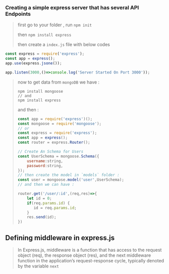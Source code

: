 ### Creating a simple express server that has several API Endpoints

> first go to your folder , run `npm init`
>
> then `npm install express`
>
> then create a `index.js` file with below codes

```javascript
const express = require('express');
const app = express();
app.use(express.jsone());

app.listen(3000,()=>console.log('Server Started On Port 3000'));
```

> now to get data from `mongoDB` we have :
>
> ```
> npm install mongoose
> // and
> npm install express
> ```
>
> and then :
>
> ```javascript
> const app = require('express')();
> const mongoose = require('mongoose');
> // or
> const express = require('express');
> const app = express();
> const router = express.Router();
> 
> // Create An Schema for Users
> const UserSchema = mongoose.Schema({
>     username:string,
>     password:string,
> });
> // then create the model in `models` folder :
> const user = mongoose.model('user',UserSchema);
> // and then we can have :
> 
> router.get('/user/:id',(req,res)=>{
>     let id = 0;
>     if(req.params.id) {
>        id = req.params.id; 
>     }
>     res.send(id);
> })
> ```

## Defining middleware in express.js

> In Express.js, middleware is a function that has access to the request object (req), the response object (res), and the next middleware function in the application’s request-response cycle, typically denoted by the variable `next`
